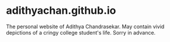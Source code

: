 # adithyachan.github.io

The personal website of Adithya Chandrasekar. May contain vivid depictions of a cringy college student's life. Sorry in advance.
